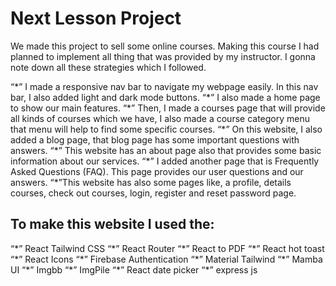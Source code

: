 # Next Lesson Project

We made this project to sell some online courses. Making this course I had planned to implement all thing that was provided by my instructor. I gonna note down all these strategies which I followed.

“\*” I made a responsive nav bar to navigate my webpage easily. In this nav bar, I also added light and dark mode buttons.
“\*” I also made a home page to show our main features.
“\*” Then, I made a courses page that will provide all kinds of courses which we have, I also made a course category menu that menu will help to find some specific courses.
“\*” On this website, I also added a blog page, that blog page has some important questions with answers.
“\*” This website has an about page also that provides some basic information about our services.
“\*” I added another page that is Frequently Asked Questions (FAQ). This page provides our user questions and our answers.
“\*”This website has also some pages like, a profile, details courses, check out courses, login, register and reset password page.

## To make this website I used the:

“\*” React Tailwind CSS
“\*” React Router
“\*” React to PDF
“\*” React hot toast
“\*” React Icons
“\*” Firebase Authentication
“\*” Material Tailwind
“\*” Mamba UI
“\*” Imgbb
“\*” ImgPile
“\*” React date picker
“\*” express js
